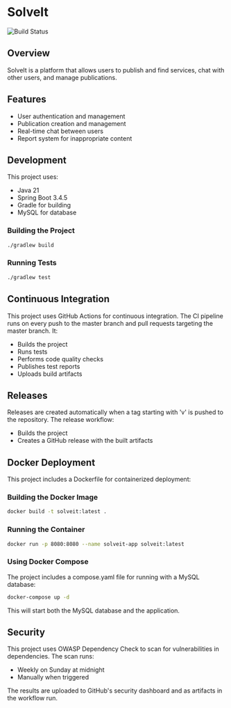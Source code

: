 # SolveIt

![Build Status](https://github.com/username/solveit/actions/workflows/ci.yml/badge.svg)

## Overview
SolveIt is a platform that allows users to publish and find services, chat with other users, and manage publications.

## Features
- User authentication and management
- Publication creation and management
- Real-time chat between users
- Report system for inappropriate content

## Development
This project uses:
- Java 21
- Spring Boot 3.4.5
- Gradle for building
- MySQL for database

### Building the Project
```bash
./gradlew build
```

### Running Tests
```bash
./gradlew test
```

## Continuous Integration
This project uses GitHub Actions for continuous integration. The CI pipeline runs on every push to the master branch and pull requests targeting the master branch. It:
- Builds the project
- Runs tests
- Performs code quality checks
- Publishes test reports
- Uploads build artifacts

## Releases
Releases are created automatically when a tag starting with 'v' is pushed to the repository. The release workflow:
- Builds the project
- Creates a GitHub release with the built artifacts

## Docker Deployment
This project includes a Dockerfile for containerized deployment:

### Building the Docker Image
```bash
docker build -t solveit:latest .
```

### Running the Container
```bash
docker run -p 8080:8080 --name solveit-app solveit:latest
```

### Using Docker Compose
The project includes a compose.yaml file for running with a MySQL database:

```bash
docker-compose up -d
```

This will start both the MySQL database and the application.

## Security
This project uses OWASP Dependency Check to scan for vulnerabilities in dependencies. The scan runs:
- Weekly on Sunday at midnight
- Manually when triggered

The results are uploaded to GitHub's security dashboard and as artifacts in the workflow run.
